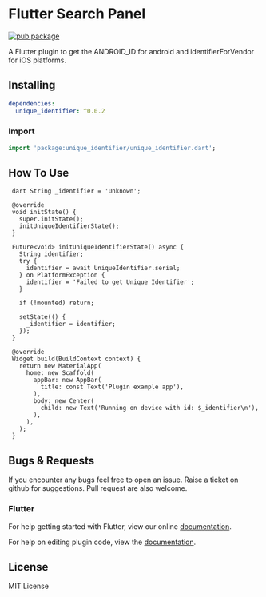# Flutter Search Panel

[![pub package](https://img.shields.io/badge/pub-0.0.1-green.svg)](https://pub.dartlang.org/packages/unique_identifier)

A Flutter plugin to get the ANDROID_ID for android and identifierForVendor for iOS platforms.

## Installing

```yaml
dependencies:
  unique_identifier: ^0.0.2
```

### Import

```dart
import 'package:unique_identifier/unique_identifier.dart';
```

## How To Use

```
 dart String _identifier = 'Unknown';
  
 @override
 void initState() {
   super.initState();
   initUniqueIdentifierState();
 }

 Future<void> initUniqueIdentifierState() async {
   String identifier;
   try {
     identifier = await UniqueIdentifier.serial;
   } on PlatformException {
     identifier = 'Failed to get Unique Identifier';
   }

   if (!mounted) return;

   setState(() {
     _identifier = identifier;
   });
 }

 @override
 Widget build(BuildContext context) {
   return new MaterialApp(
     home: new Scaffold(
       appBar: new AppBar(
         title: const Text('Plugin example app'),
       ),
       body: new Center(
         child: new Text('Running on device with id: $_identifier\n'),
       ),
     ),
   );
 }
```

## Bugs & Requests

If you encounter any bugs feel free to open an issue. Raise a ticket on github for suggestions. Pull request are also welcome.

### Flutter

For help getting started with Flutter, view our online
[documentation](https://flutter.io/).

For help on editing plugin code, view the [documentation](https://flutter.io/platform-plugins/#edit-code).

## License

MIT License

